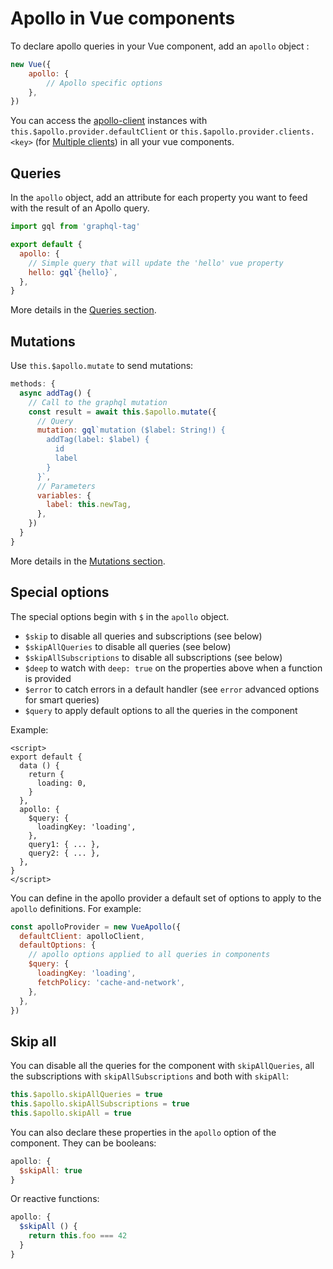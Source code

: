 # Apollo in Vue components

To declare apollo queries in your Vue component, add an `apollo` object :

```js
new Vue({
    apollo: {
        // Apollo specific options
    },
})
```

You can access the [apollo-client](https://www.apollographql.com/docs/react/) instances with `this.$apollo.provider.defaultClient` or `this.$apollo.provider.clients.<key>` (for [Multiple clients](../multiple-clients.md)) in all your vue components.

## Queries

In the `apollo` object, add an attribute for each property you want to feed with the result of an Apollo query.

```js
import gql from 'graphql-tag'

export default {
  apollo: {
    // Simple query that will update the 'hello' vue property
    hello: gql`{hello}`,
  },
}
```

More details in the [Queries section](./queries.md).

## Mutations

Use `this.$apollo.mutate` to send mutations:

```js
methods: {
  async addTag() {
    // Call to the graphql mutation
    const result = await this.$apollo.mutate({
      // Query
      mutation: gql`mutation ($label: String!) {
        addTag(label: $label) {
          id
          label
        }
      }`,
      // Parameters
      variables: {
        label: this.newTag,
      },
    })
  }
}
```

More details in the [Mutations section](./mutations.md).

## Special options

The special options begin with `$` in the `apollo` object.

- `$skip` to disable all queries and subscriptions (see below)
- `$skipAllQueries` to disable all queries (see below)
- `$skipAllSubscriptions` to disable all subscriptions (see below)
- `$deep` to watch with `deep: true` on the properties above when a function is provided
- `$error` to catch errors in a default handler (see `error` advanced options for smart queries)
- `$query` to apply default options to all the queries in the component

Example:

```vue
<script>
export default {
  data () {
    return {
      loading: 0,
    }
  },
  apollo: {
    $query: {
      loadingKey: 'loading',
    },
    query1: { ... },
    query2: { ... },
  },
}
</script>
```

You can define in the apollo provider a default set of options to apply to the `apollo` definitions. For example:

```js
const apolloProvider = new VueApollo({
  defaultClient: apolloClient,
  defaultOptions: {
    // apollo options applied to all queries in components
    $query: {
      loadingKey: 'loading',
      fetchPolicy: 'cache-and-network',
    },
  },
})
```

## Skip all

You can disable all the queries for the component with `skipAllQueries`, all the subscriptions with `skipAllSubscriptions` and both with `skipAll`:

```js
this.$apollo.skipAllQueries = true
this.$apollo.skipAllSubscriptions = true
this.$apollo.skipAll = true
```

You can also declare these properties in the `apollo` option of the component. They can be booleans:

```js
apollo: {
  $skipAll: true
}
```

Or reactive functions:

```js
apollo: {
  $skipAll () {
    return this.foo === 42
  }
}
```